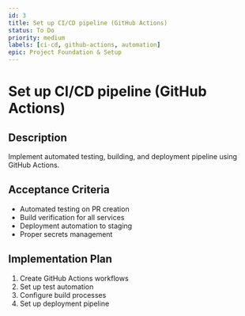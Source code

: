 ```yaml
---
id: 3
title: Set up CI/CD pipeline (GitHub Actions)
status: To Do
priority: medium
labels: [ci-cd, github-actions, automation]
epic: Project Foundation & Setup
---
```


# Set up CI/CD pipeline (GitHub Actions)

## Description
Implement automated testing, building, and deployment pipeline using GitHub Actions.

## Acceptance Criteria
- Automated testing on PR creation
- Build verification for all services
- Deployment automation to staging
- Proper secrets management

## Implementation Plan
1. Create GitHub Actions workflows
2. Set up test automation
3. Configure build processes
4. Set up deployment pipeline